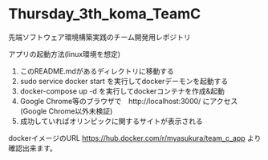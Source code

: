 # Thursday_3th_koma_TeamC
先端ソフトウェア環境構築実践のチーム開発用レポジトリ

アプリの起動方法(linux環境を想定)
1. このREADME.mdがあるディレクトリに移動する
2. sudo service docker start を実行してdockerデーモンを起動する
3. docker-compose up -d を実行してdockerコンテナを作成&起動
4. Google Chrome等のブラウザで　http://localhost:3000/ にアクセス(Google Chrome以外未検証)
5. 成功していればオリンピックに関するサイトが表示される

dockerイメージのURL
https://hub.docker.com/r/myasukura/team_c_app より確認出来ます。